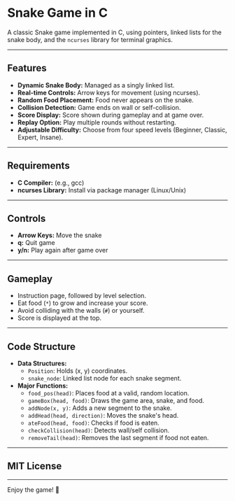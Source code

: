 # Snake Game in C 

A classic Snake game implemented in C, using pointers, linked lists for the snake body, and the `ncurses` library for terminal graphics.

---

## Features

- **Dynamic Snake Body:** Managed as a singly linked list.
- **Real-time Controls:** Arrow keys for movement (using ncurses).
- **Random Food Placement:** Food never appears on the snake.
- **Collision Detection:** Game ends on wall or self-collision.
- **Score Display:** Score shown during gameplay and at game over.
- **Replay Option:** Play multiple rounds without restarting.
- **Adjustable Difficulty:** Choose from four speed levels (Beginner, Classic, Expert, Insane).

---

## Requirements

- **C Compiler:** (e.g., gcc)
- **ncurses Library:** Install via package manager (Linux/Unix)


---

## Controls

- **Arrow Keys:** Move the snake
- **q:** Quit game
- **y/n:** Play again after game over

---

## Gameplay

- Instruction page, followed by level selection.
- Eat food (`*`) to grow and increase your score.
- Avoid colliding with the walls (`#`) or yourself.
- Score is displayed at the top.

---

## Code Structure

- **Data Structures:**
    - `Position`: Holds (x, y) coordinates.
    - `snake_node`: Linked list node for each snake segment.
- **Major Functions:**
    - `food_pos(head)`: Places food at a valid, random location.
    - `gameBox(head, food)`: Draws the game area, snake, and food.
    - `addNode(x, y)`: Adds a new segment to the snake.
    - `addHead(head, direction)`: Moves the snake's head.
    - `ateFood(head, food)`: Checks if food is eaten.
    - `checkCollision(head)`: Detects wall/self collision.
    - `removeTail(head)`: Removes the last segment if food not eaten.

---

##  MIT License
---

Enjoy the game! 🐍




